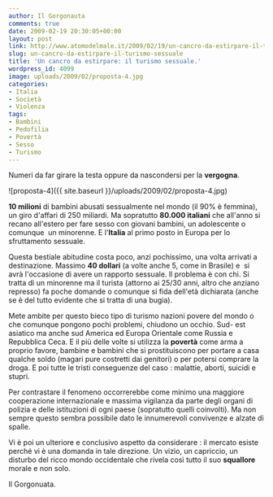```yaml
---
author: Il Gorgonauta
comments: true
date: 2009-02-19 20:30:05+00:00
layout: post
link: http://www.atomodelmale.it/2009/02/19/un-cancro-da-estirpare-il-turismo-sessuale/
slug: un-cancro-da-estirpare-il-turismo-sessuale
title: 'Un cancro da estirpare: il turismo sessuale.'
wordpress_id: 4099
image: uploads/2009/02/proposta-4.jpg
categories:
- Italia
- Società
- Violenza
tags:
- Bambini
- Pedofilia
- Povertà
- Sesso
- Turismo
---
```


Numeri da far girare la testa oppure da nascondersi per la **vergogna**.

![proposta-4]({{ site.baseurl }}/uploads/2009/02/proposta-4.jpg)

**10 milioni** di bambini abusati sessualmente nel mondo (il 90% è femmina), un giro d'affari di 250 miliardi. Ma sopratutto **80.000 italiani** che all'anno si recano all'estero per fare sesso con giovani bambini, un adolescente o comunque  un minorenne. E l'**Italia** al primo posto in Europa per lo sfruttamento sessuale.

Questa bestiale abitudine costa poco, anzi pochissimo, una volta arrivati a destinazione. Massimo **40 dollari** (a volte anche 5, come in Brasile) e  si avrà l'occasione di avere un rapporto sessuale. Il problema è con chi. Si tratta di un minorenne ma il turista (attorno ai 25/30 anni, altro che anziano represso) fa poche domande o comunque si fida dell'età dichiarata (anche se è del tutto evidente che si tratta di una bugia).

Mete ambite per questo bieco tipo di turismo nazioni povere del mondo o che comunque pongono pochi problemi, chiudono un occhio. Sud- est asiatico ma anche sud America ed Europa Orientale come Russia e Repubblica Ceca. E il più delle volte si utilizza la **povertà** come arma a proprio favore, bambine e bambini che si prostituiscono per portare a casa qualche soldo (magari pure costretti dai genitori) o per potersi comprare la droga. E poi tutte le tristi conseguenze del caso : malattie, aborti, suicidi e stupri.

Per contrastare il fenomeno occorrerebbe come minimo una maggiore cooperazione internazionale e massima vigilanza da parte degli organi di polizia e delle istituzioni di ogni paese (sopratutto quelli coinvolti). Ma non sempre questo sembra possibile dato le innumerevoli convivenze e alzate di spalle.

Vi è poi un ulteriore e conclusivo aspetto da considerare : il mercato esiste perché vi è una domanda in tale direzione. Un vizio, un capriccio, un disturbo del ricco mondo occidentale che rivela così tutto il suo **squallore** morale e non solo.

Il Gorgonuata.
